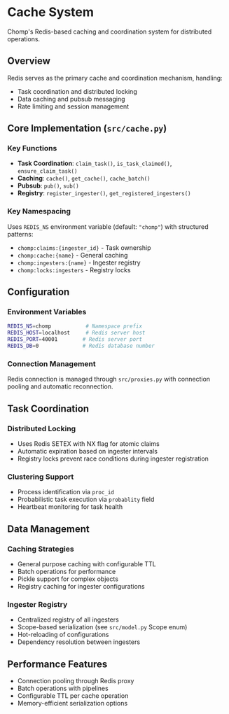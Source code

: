 # Cache System

Chomp's Redis-based caching and coordination system for distributed operations.

## Overview

Redis serves as the primary cache and coordination mechanism, handling:
- Task coordination and distributed locking
- Data caching and pubsub messaging
- Rate limiting and session management

## Core Implementation (`src/cache.py`)

### Key Functions
- **Task Coordination**: `claim_task()`, `is_task_claimed()`, `ensure_claim_task()`
- **Caching**: `cache()`, `get_cache()`, `cache_batch()`
- **Pubsub**: `pub()`, `sub()`
- **Registry**: `register_ingester()`, `get_registered_ingesters()`

### Key Namespacing
Uses `REDIS_NS` environment variable (default: `"chomp"`) with structured patterns:
- `chomp:claims:{ingester_id}` - Task ownership
- `chomp:cache:{name}` - General caching
- `chomp:ingesters:{name}` - Ingester registry
- `chomp:locks:ingesters` - Registry locks

## Configuration

### Environment Variables
```bash
REDIS_NS=chomp           # Namespace prefix
REDIS_HOST=localhost     # Redis server host
REDIS_PORT=40001        # Redis server port
REDIS_DB=0              # Redis database number
```

### Connection Management
Redis connection is managed through `src/proxies.py` with connection pooling and automatic reconnection.

## Task Coordination

### Distributed Locking
- Uses Redis SETEX with NX flag for atomic claims
- Automatic expiration based on ingester intervals
- Registry locks prevent race conditions during ingester registration

### Clustering Support
- Process identification via `proc_id`
- Probabilistic task execution via `probablity` field
- Heartbeat monitoring for task health

## Data Management

### Caching Strategies
- General purpose caching with configurable TTL
- Batch operations for performance
- Pickle support for complex objects
- Registry caching for ingester configurations

### Ingester Registry
- Centralized registry of all ingesters
- Scope-based serialization (see `src/model.py` Scope enum)
- Hot-reloading of configurations
- Dependency resolution between ingesters

## Performance Features

- Connection pooling through Redis proxy
- Batch operations with pipelines
- Configurable TTL per cache operation
- Memory-efficient serialization options
